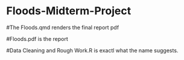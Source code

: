 # Floods-Midterm-Project

#The Floods.qmd renders the final report pdf

#Floods.pdf is the report

#Data Cleaning and Rough Work.R is exactl what the name suggests. 
